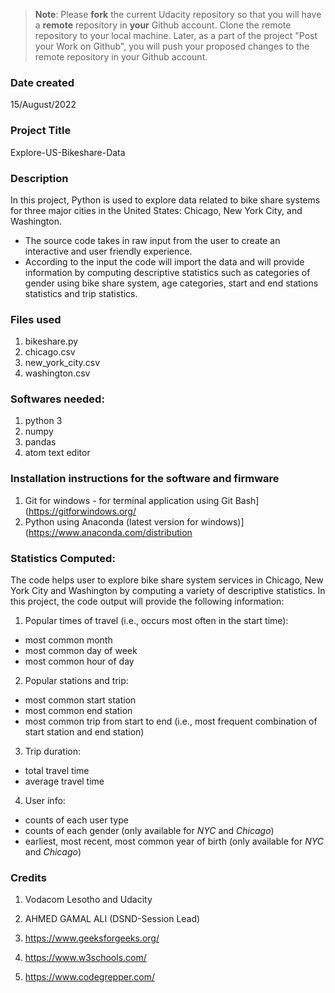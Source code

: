 >**Note**: Please **fork** the current Udacity repository so that you will have a **remote** repository in **your** Github account. Clone the remote repository to your local machine. Later, as a part of the project "Post your Work on Github", you will push your proposed changes to the remote repository in your Github account.

### Date created
15/August/2022

### Project Title
Explore-US-Bikeshare-Data

### Description
In this project, Python is used to explore data related to bike share systems for three major cities in the United States: Chicago, New York City, and Washington. 
- The source code takes in raw input from the user to create an interactive and user friendly experience. 
- According to the input the code will import the data and will provide information by computing descriptive statistics such as categories of gender using bike share system,  age categories, start and end stations statistics and trip statistics.

### Files used
1. bikeshare.py
2. chicago.csv
3. new_york_city.csv
4. washington.csv

### Softwares needed:
1. python 3
2. numpy
3. pandas
4. atom text editor

### Installation instructions for the software and firmware
1. Git for windows - for terminal application using Git Bash](https://gitforwindows.org/
2. Python using Anaconda (latest version for windows)](https://www.anaconda.com/distribution

### Statistics Computed:
The code helps user to explore bike share system services in Chicago, New York City and Washington by computing a variety of descriptive statistics. In this project, the code output will provide the following information:

1. Popular times of travel (i.e., occurs most often in the start time):

  - most common month
  - most common day of week
  - most common hour of day

2. Popular stations and trip:

  - most common start station
  - most common end station
  - most common trip from start to end (i.e., most frequent combination of start station and end station)

3. Trip duration:

  - total travel time
  - average travel time

4. User info:

  - counts of each user type
  - counts of each gender (only available for _NYC_ and _Chicago_)
  - earliest, most recent, most common year of birth (only available for _NYC_ and _Chicago_)

### Credits
1. Vodacom Lesotho and Udacity

2. AHMED GAMAL ALI (DSND-Session Lead)

3. https://www.geeksforgeeks.org/

4. https://www.w3schools.com/

5. https://www.codegrepper.com/

